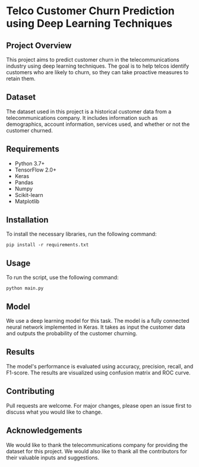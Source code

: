 # Telco Customer Churn Prediction using Deep Learning Techniques

## Project Overview
This project aims to predict customer churn in the telecommunications industry using deep learning techniques. The goal is to help telcos identify customers who are likely to churn, so they can take proactive measures to retain them.

## Dataset
The dataset used in this project is a historical customer data from a telecommunications company. It includes information such as demographics, account information, services used, and whether or not the customer churned.

## Requirements
- Python 3.7+
- TensorFlow 2.0+
- Keras
- Pandas
- Numpy
- Scikit-learn
- Matplotlib

## Installation
To install the necessary libraries, run the following command:
```
pip install -r requirements.txt
```

## Usage
To run the script, use the following command:
```
python main.py
```

## Model
We use a deep learning model for this task. The model is a fully connected neural network implemented in Keras. It takes as input the customer data and outputs the probability of the customer churning.

## Results
The model's performance is evaluated using accuracy, precision, recall, and F1-score. The results are visualized using confusion matrix and ROC curve.

## Contributing
Pull requests are welcome. For major changes, please open an issue first to discuss what you would like to change.


## Acknowledgements
We would like to thank the telecommunications company for providing the dataset for this project. We would also like to thank all the contributors for their valuable inputs and suggestions. 

